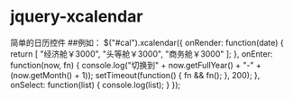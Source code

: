# jquery-xcalendar
简单的日历控件
##例如：
$("#cal").xcalendar({
            onRender: function(date) {
                return [
                    "经济舱<span>￥3000</span>",
                    "头等舱<span>￥3000</span>",
                    "商务舱<span>￥3000</span>"
                ];
            },
            onEnter: function(now, fn) {
                console.log("切换到" + now.getFullYear() + "-" + (now.getMonth() + 1));
                setTimeout(function() {
                    fn && fn();
                }, 200);
            },
            onSelect: function(list) {
                console.log(list);
            }
        });
